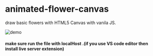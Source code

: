 # animated-flower-canvas
draw basic flowers with HTML5 Canvas with vanila JS.

![demo](https://raw.githubusercontent.com/geekypradip/animated-flower-canvas/main/demoImage/Screenshot%202022-09-13%20at%202.10.44%20AM.png)

#### make sure run the file with localHost .(if you use VS code editor then install live server extension)
